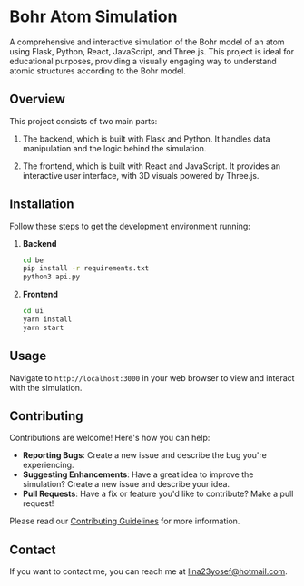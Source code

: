 # Bohr Atom Simulation 

A comprehensive and interactive simulation of the Bohr model of an atom using Flask, Python, React, JavaScript, and Three.js. This project is ideal for educational purposes, providing a visually engaging way to understand atomic structures according to the Bohr model.

## Overview 

This project consists of two main parts:

1. The backend, which is built with Flask and Python. It handles data manipulation and the logic behind the simulation.

2. The frontend, which is built with React and JavaScript. It provides an interactive user interface, with 3D visuals powered by Three.js.

## Installation

Follow these steps to get the development environment running:

1. **Backend**
    ```bash
    cd be
    pip install -r requirements.txt
    python3 api.py
    ```

2. **Frontend**
    ```bash
    cd ui
    yarn install
    yarn start
    ```

## Usage

Navigate to `http://localhost:3000` in your web browser to view and interact with the simulation.

## Contributing

Contributions are welcome! Here's how you can help:

- **Reporting Bugs**: Create a new issue and describe the bug you're experiencing.
- **Suggesting Enhancements**: Have a great idea to improve the simulation? Create a new issue and describe your idea.
- **Pull Requests**: Have a fix or feature you'd like to contribute? Make a pull request!

Please read our [Contributing Guidelines](CONTRIBUTING.md) for more information.

## Contact

If you want to contact me, you can reach me at lina23yosef@hotmail.com.
